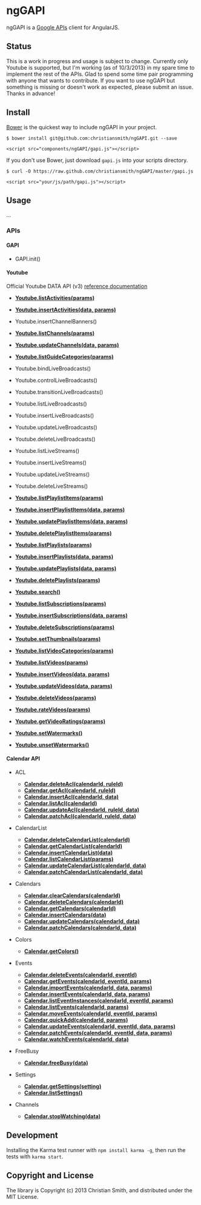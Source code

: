 # ngGAPI

ngGAPI is a [Google APIs](https://code.google.com/apis/console/) client for AngularJS. 

## Status

This is a work in progress and usage is subject to change. Currently only Youtube is supported, but I'm working (as of 10/3/2013) in my spare time to implement the rest of the APIs. Glad to spend some time pair programming with anyone that wants to contribute. If you want to use ngGAPI but something is missing or doesn't work as expected, please submit an issue. Thanks in advance!


## Install

[Bower](http://bower.io/) is the quickest way to include ngGAPI in your project.

    $ bower install git@github.com:christiansmith/ngGAPI.git --save

    <script src="components/ngGAPI/gapi.js"></script>

If you don't use Bower, just download `gapi.js` into your scripts directory.

    $ curl -O https://raw.github.com/christiansmith/ngGAPI/master/gapi.js

    <script src="your/js/path/gapi.js"></script>


## Usage

...

### APIs

#### GAPI

* GAPI.init()

#### Youtube

Official Youtube DATA API (v3) [reference documentation](https://developers.google.com/youtube/v3/)

* [**Youtube.listActivities(params)**](https://developers.google.com/youtube/v3/docs/activities/list)
* [**Youtube.insertActivities(data, params)**](https://developers.google.com/youtube/v3/docs/activities/insert)

* Youtube.insertChannelBanners()

* [**Youtube.listChannels(params)**](https://developers.google.com/youtube/v3/docs/channels/list)
* [**Youtube.updateChannels(data, params)**](https://developers.google.com/youtube/v3/docs/channels/update)

* [**Youtube.listGuideCategories(params)**](https://developers.google.com/youtube/v3/docs/guideCategories/list)

* Youtube.bindLiveBroadcasts()
* Youtube.controlLiveBroadcasts()
* Youtube.transitionLiveBroadcasts()
* Youtube.listLiveBroadcasts()
* Youtube.insertLiveBroadcasts()
* Youtube.updateLiveBroadcasts()
* Youtube.deleteLiveBroadcasts()

* Youtube.listLiveStreams()
* Youtube.insertLiveStreams()
* Youtube.updateLiveStreams()
* Youtube.deleteLiveStreams()

* [**Youtube.listPlaylistItems(params)**](https://developers.google.com/youtube/v3/docs/playlistItems/list)
* [**Youtube.insertPlaylistItems(data, params)**](https://developers.google.com/youtube/v3/docs/playlistItems/insert)
* [**Youtube.updatePlaylistItems(data, params)**](https://developers.google.com/youtube/v3/docs/playlistItems/update)
* [**Youtube.deletePlaylistItems(params)**](https://developers.google.com/youtube/v3/docs/playlistItems/delete)

* [**Youtube.listPlaylists(params)**](https://developers.google.com/youtube/v3/docs/playlists/list)
* [**Youtube.insertPlaylists(data, params)**](https://developers.google.com/youtube/v3/docs/playlists/insert)
* [**Youtube.updatePlaylists(data, params)**](https://developers.google.com/youtube/v3/docs/playlists/update)
* [**Youtube.deletePlaylists(params)**](https://developers.google.com/youtube/v3/docs/playlists/delete)

* [**Youtube.search()**](https://developers.google.com/youtube/v3/docs/search/list)

* [**Youtube.listSubscriptions(params)**](https://developers.google.com/youtube/v3/docs/subscriptions/list)
* [**Youtube.insertSubscriptions(data, params)**](https://developers.google.com/youtube/v3/docs/subscriptions/insert)
* [**Youtube.deleteSubscriptions(params)**](https://developers.google.com/youtube/v3/docs/subscriptions/delete)

* [**Youtube.setThumbnails(params)**](https://developers.google.com/youtube/v3/docs/thumbnails)

* [**Youtube.listVideoCategories(params)**](https://developers.google.com/youtube/v3/docs/videoCategories/list)

* [**Youtube.listVideos(params)**](https://developers.google.com/youtube/v3/docs/videos/list)
* [**Youtube.insertVideos(data, params)**](https://developers.google.com/youtube/v3/docs/videos/insert)
* [**Youtube.updateVideos(data, params)**](https://developers.google.com/youtube/v3/docs/videos/update)
* [**Youtube.deleteVideos(params)**](https://developers.google.com/youtube/v3/docs/videos/delete)
* [**Youtube.rateVideos(params)**](https://developers.google.com/youtube/v3/docs/videos/rate)
* [**Youtube.getVideoRatings(params)**](https://developers.google.com/youtube/v3/docs/videos/getRating)

* [**Youtube.setWatermarks()**](https://developers.google.com/youtube/v3/docs/watermarks/set)
* [**Youtube.unsetWatermarks()**](https://developers.google.com/youtube/v3/docs/watermarks/unset)


#### Calendar API

* ACL
  * [**Calendar.deleteAcl(calendarId, ruleId)**](https://developers.google.com/google-apps/calendar/v3/reference/acl/delete)
  * [**Calendar.getAcl(calendarId, ruleId)**](https://developers.google.com/google-apps/calendar/v3/reference/acl/get)
  * [**Calendar.insertAcl(calendarId, data)**](https://developers.google.com/google-apps/calendar/v3/reference/acl/insert)
  * [**Calendar.listAcl(calendarId)**](https://developers.google.com/google-apps/calendar/v3/reference/acl/list)
  * [**Calendar.updateAcl(calendarId, ruleId, data)**](https://developers.google.com/google-apps/calendar/v3/reference/acl/update)
  * [**Calendar.patchAcl(calendarId, ruleId, data)**](https://developers.google.com/google-apps/calendar/v3/reference/acl/patch)

* CalendarList
  * [**Calendar.deleteCalendarList(calendarId)**](https://developers.google.com/google-apps/calendar/v3/reference/calendarList/delete)
  * [**Calendar.getCalendarList(calendarId)**](https://developers.google.com/google-apps/calendar/v3/reference/calendarList/get)
  * [**Calendar.insertCalendarList(data)**](https://developers.google.com/google-apps/calendar/v3/reference/calendarList/insert)
  * [**Calendar.listCalendarList(params)**](https://developers.google.com/google-apps/calendar/v3/reference/calendarList/list)
  * [**Calendar.updateCalendarList(calendarId, data)**](https://developers.google.com/google-apps/calendar/v3/reference/calendarList/update)
  * [**Calendar.patchCalendarList(calendarId, data)**](https://developers.google.com/google-apps/calendar/v3/reference/calendarList/patch)

* Calendars
  * [**Calendar.clearCalendars(calendarId)**](https://developers.google.com/google-apps/calendar/v3/reference/calendars/clear)
  * [**Calendar.deleteCalendars(calendarId)**](https://developers.google.com/google-apps/calendar/v3/reference/calendars/delete)
  * [**Calendar.getCalendars(calendarId)**](https://developers.google.com/google-apps/calendar/v3/reference/calendars/get)
  * [**Calendar.insertCalendars(data)**](https://developers.google.com/google-apps/calendar/v3/reference/calendars/insert)
  * [**Calendar.updateCalendars(calendarId, data)**](https://developers.google.com/google-apps/calendar/v3/reference/calendars/update)
  * [**Calendar.patchCalendars(calendarId, data)**](https://developers.google.com/google-apps/calendar/v3/reference/calendars/patch)

* Colors
  * [**Calendar.getColors()**](https://developers.google.com/google-apps/calendar/v3/reference/colors/get)

* Events
  * [**Calendar.deleteEvents(calendarId, eventId)**](https://developers.google.com/google-apps/calendar/v3/reference/events/delete)
  * [**Calendar.getEvents(calendarId, eventId, params)**](https://developers.google.com/google-apps/calendar/v3/reference/events/get)
  * [**Calendar.importEvents(calendarId, data, params)**](https://developers.google.com/google-apps/calendar/v3/reference/events/import)
  * [**Calendar.insertEvents(calendarId, data, params)**](https://developers.google.com/google-apps/calendar/v3/reference/events/insert)
  * [**Calendar.listEventInstances(calendarId, eventId, params)**](https://developers.google.com/google-apps/calendar/v3/reference/events/instances)
  * [**Calendar.listEvents(calendarId, params)**](https://developers.google.com/google-apps/calendar/v3/reference/events/list)
  * [**Calendar.moveEvents(calendarId, eventId, params)**](https://developers.google.com/google-apps/calendar/v3/reference/events/move)
  * [**Calendar.quickAdd(calendarId, params)**](https://developers.google.com/google-apps/calendar/v3/reference/events/quickAdd)
  * [**Calendar.updateEvents(calendarId, eventId, data, params)**](https://developers.google.com/google-apps/calendar/v3/reference/events/update)
  * [**Calendar.patchEvents(calendarId, eventId, data, params)**](https://developers.google.com/google-apps/calendar/v3/reference/events/patch)
  * [**Calendar.watchEvents(calendarId, data)**](https://developers.google.com/google-apps/calendar/v3/reference/events/watch)

* FreeBusy
  * [**Calendar.freeBusy(data)**](https://developers.google.com/google-apps/calendar/v3/reference/freebusy/query)

* Settings
  * [**Calendar.getSettings(setting)**](https://developers.google.com/google-apps/calendar/v3/reference/settings/get)
  * [**Calendar.listSettings()**](https://developers.google.com/google-apps/calendar/v3/reference/settings/list)

* Channels
  * [**Calendar.stopWatching(data)**](https://developers.google.com/google-apps/calendar/v3/reference/channels/stop)

## Development

Installing the Karma test runner with `npm install karma -g`, then run the tests with `karma start`.

## Copyright and License

The library is Copyright (c) 2013 Christian Smith, and distributed under the MIT License.